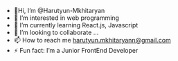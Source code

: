 - 👋Hi, I’m @Harutyun-Mkhitaryan
- 👀 I’m interested in web programming
- 🌱 I’m currently learning React.js, Javascript
- 💞️ I’m looking to collaborate  ...
- 📫 How to reach me harutyun.mkhitaryann@gmail.com
- ⚡ Fun fact: I’m a Junior FrontEnd Developer

<!---
Harutyun-Mkhitaryan/Harutyun-Mkhitaryan is a ✨ special ✨ repository because its `README.md` (this file) appears on your GitHub profile.
You can click the Preview link to take a look at your changes.
--->
